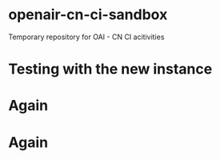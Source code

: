 # openair-cn-ci-sandbox
Temporary repository for OAI - CN CI acitivities

# Testing with the new instance
# Again
# Again

